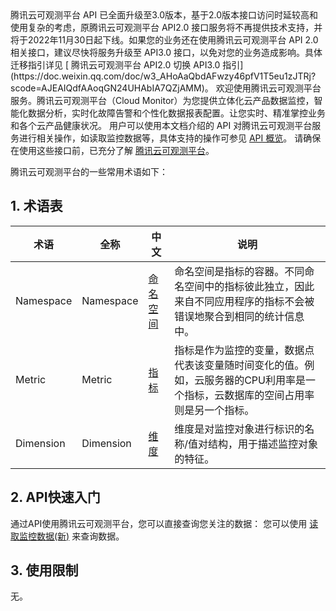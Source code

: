 <dx-alert infotype="alarm" title="">
腾讯云可观测平台 API 已全面升级至3.0版本，基于2.0版本接口访问时延较高和使用复杂的考虑，原腾讯云可观测平台 API2.0 接口服务将不再提供技术支持，并将于2022年11月30日起下线。如果您的业务还在使用腾讯云可观测平台 API 2.0 相关接口，建议尽快将服务升级至 API3.0 接口，以免对您的业务造成影响。具体迁移指引详见 [ 腾讯云可观测平台 API2.0 切换 API3.0 指引](https://doc.weixin.qq.com/doc/w3_AHoAaQbdAFwzy46pfV1T5eu1zJTRj?scode=AJEAIQdfAAoqGN24UHAbIA7QZjAMM)。
</dx-alert>
欢迎使用腾讯云可观测平台服务。腾讯云可观测平台（Cloud Monitor）为您提供立体化云产品数据监控，智能化数据分析，实时化故障告警和个性化数据报表配置。让您实时、精准掌控业务和各个云产品健康状况。
用户可以使用本文档介绍的 API 对腾讯云可观测平台服务进行相关操作，如读取监控数据等，具体支持的操作可参见 <a href="https://cloud.tencent.com/document/product/248/4474" title="API概览">API 概览</a>。
请确保在使用这些接口前，已充分了解 <a href="https://cloud.tencent.com/doc/product/248/967">腾讯云可观测平台</a>。


腾讯云可观测平台的一些常用术语如下：
## 1. 术语表
| 术语 | 全称  | 中文 | 说明 |
|---------|---------|---------|---------|
| Namespace  | Namespace | <a href="https://cloud.tencent.com/document/product/248/968#.E5.91.BD.E5.90.8D.E7.A9.BA.E9.97.B4">命名空间</a> | 命名空间是指标的容器。不同命名空间中的指标彼此独立，因此来自不同应用程序的指标不会被错误地聚合到相同的统计信息中。|
| Metric  | Metric | <a href="https://cloud.tencent.com/document/product/248/968#.E6.8C.87.E6.A0.87">指标</a> | 指标是作为监控的变量，数据点代表该变量随时间变化的值。例如，云服务器的CPU利用率是一个指标，云数据库的空间占用率则是另一个指标。|
| Dimension | Dimension |<a href="https://cloud.tencent.com/document/product/248/968#.E7.BB.B4.E5.BA.A6">维度</a> | 维度是对监控对象进行标识的名称/值对结构，用于描述监控对象的特征。|


## 2. API快速入门
通过API使用腾讯云可观测平台，您可以直接查询您关注的数据：
您可以使用 <a href="/doc/api/405/读取监控数据(新)" title="读取监控数据(新)">读取监控数据(新)</a> 来查询数据。



## 3. 使用限制
无。
